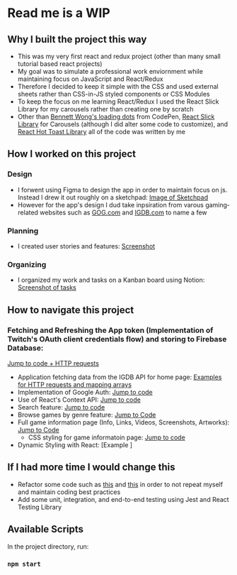 # Read me is a WIP

## Why I built the project this way

* This was my very first react and redux project (other than many small tutorial based react projects)
* My goal was to simulate a professional work enviornment while maintaining focus on JavaScript and React/Redux
* Therefore I decided to keep it simple with the CSS and used external sheets rather than CSS-in-JS styled components or CSS Modules
* To keep the focus on me learning React/Redux I used the React Slick Library for my carousels rather than creating one by scratch
* Other than [Bennett Wong's loading dots](https://codepen.io/bennett/pen/GjRPdk) from CodePen, [React Slick Library](https://react-slick.neostack.com/) for Carousels (although I did alter some code to customize), and [React Hot Toast Library](https://react-hot-toast.com/) all of the code was written by me 

## How I worked on this project

### Design

* I forwent using Figma to design the app in order to maintain focus on js. Instead I drew it out roughly on a sketchpad: [Image of Sketchpad]() 
* However for the app's design I dud take inpsiration from varous gaming-related websites such as [GOG.com](https://www.gog.com/) and [IGDB.com](https://www.igdb.com/games/the-legend-of-zelda-breath-of-the-wild) to name a few

### Planning 
* I created user stories and features: [Screenshot](https://raw.githubusercontent.com/rbhogal/game-save-app/main/screenshots/game-save-user-stories-features.png)

### Organizing
* I organized my work and tasks on a Kanban board using Notion: [Screenshot of tasks](https://raw.githubusercontent.com/rbhogal/game-save-app/main/screenshots/game-save-kanban-board-tasks.png)

## How to navigate this project

### Fetching and Refreshing the App token (Implementation of Twitch's OAuth client credentials flow) and storing to Firebase Database: 
[Jump to code + HTTP requests](src/app/getAppToken.js)
* Application fetching data from the IGDB API for home page: [Examples for HTTP requests and mapping arrays](src/components/Home.js)
* Implementation of Google Auth: [Jump to code](src/components/navbar/GoogleAuth.js)
* Use of React's Context API: [Jump to code](src/store/auth-context.js)
* Search feature: [Jump to code](src/components/navbar/searchbox/SearchBox.js)
* Browse games by genre feature: [Jump to Code](src/components/GameListGenre.js)
* Full game information page (Info, Links, Videos, Screenshots, Artworks): [Jump to Code](src/components/game/Game.js)
  * CSS styling for game informatoin page: [Jump to code](src/components/game/Game.css)
* Dynamic Styling with React: [Example ]

## If I had more time I would change this

* Refactor some code such as [this](https://github.com/rbhogal/game-save-app/blob/main/src/components/Home.js#L151) and [this](https://github.com/rbhogal/game-save-app/blob/692245f90cf8a7f1730671039f3dfaf96a0e937c/src/components/SavedGames.js#L57) in order to not repeat myself and maintain coding best practices
* Add some unit, integration, and end-to-end testing using Jest and React Testing Library

## Available Scripts

In the project directory, run:

### `npm start`

